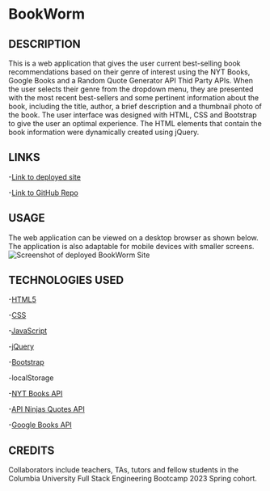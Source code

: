 # BookWorm

## DESCRIPTION
This is a web application that gives the user current best-selling book recommendations based on their genre of interest using the NYT Books, Google Books and a Random Quote Generator API Thid Party APIs. When the user selects their genre from the dropdown menu, they are presented with the most recent best-sellers and some pertinent information about the book, including the title, author, a brief description and a thumbnail photo of the book. The user interface was designed with HTML, CSS and Bootstrap to give the user an optimal experience. The HTML elements that contain the book information were dynamically created using jQuery. 


## LINKS
-[Link to deployed site](https://ayandele.github.io/bookworm-repo/)

-[Link to GitHub Repo](https://github.com/ayandele/bookworm-repo)

## USAGE
The web application can be viewed on a desktop browser as shown below. The application is also adaptable for mobile devices with smaller screens.
![Screenshot of deployed BookWorm Site]()

## TECHNOLOGIES USED
-[HTML5](https://developer.mozilla.org/en-US/docs/Glossary/HTML5)

-[CSS](https://developer.mozilla.org/en-US/docs/Web/CSS)

-[JavaScript](https://www.javascript.com/)

-[jQuery](https://jquery.com/)

-[Bootstrap](https://getbootstrap.com/)

-localStorage

-[NYT Books API](https://developer.nytimes.com/docs/books-product/1/overview)

-[API Ninjas Quotes API](https://api-ninjas.com/api/quotes)

-[Google Books API](https://developers.google.com/books)


## CREDITS
Collaborators include teachers, TAs, tutors and fellow students in the Columbia University Full Stack Engineering Bootcamp 2023 Spring cohort.